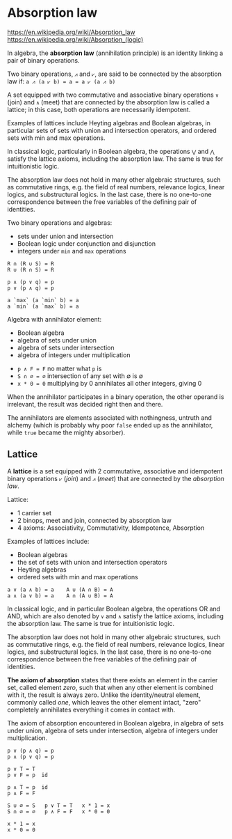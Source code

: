 # Absorption law

https://en.wikipedia.org/wiki/Absorption_law
https://en.wikipedia.org/wiki/Absorption_(logic)

In algebra, the **absorption law** (annihilation principle) is an identity linking a pair of binary operations.

Two binary operations, `⩘` and `⩗`, are said to be connected by the absorption law if: `a ⩘ (a ⩗ b) = a = a ⩗ (a ⩘ b)`

A set equipped with two commutative and associative binary operations `∨` (join) and `∧` (meet) that are connected by the absorption law is called a lattice; in this case, both operations are necessarily idempotent.

Examples of lattices include Heyting algebras and Boolean algebras, in particular sets of sets with union and intersection operators, and ordered sets with min and max operations.

In classical logic, particularly in Boolean algebra, the operations `⋁` and `⋀` satisfy the lattice axioms, including the absorption law. The same is true for intuitionistic logic.

The absorption law does not hold in many other algebraic structures, such as commutative rings, e.g. the field of real numbers, relevance logics, linear logics, and substructural logics. In the last case, there is no one-to-one correspondence between the free variables of the defining pair of identities.




Two binary operations and algebras:
- sets under union and intersection
- Boolean logic under conjunction and disjunction
- integers under `min` and `max` operations

```
R ∩ (R ∪ S) = R
R ∪ (R ∩ S) = R

p ∧ (p ∨ q) = p
p ∨ (p ∧ q) = p

a `max` (a `min` b) = a
a `min` (a `max` b) = a
```

Algebra with annihilator element:
- Boolean algebra
- algebra of sets under union
- algebra of sets under intersection
- algebra of integers under multiplication

* `p ∧ F = F` no matter what `p` is
* `S ∩ ∅ = ∅` intersection of any set with ∅ is ∅
* `x * 0 = 0` multiplying by 0 annihilates all other integers, giving 0

When the annihilator participates in a binary operation, the other operand is irrelevant, the result was decided right then and there.

The annihilators are elements associated with nothingness, untruth and alchemy (which is probably why poor `false` ended up as the annihilator, while `true` became the mighty absorber).



## Lattice

A **lattice** is a set equipped with 2 commutative, associative and idempotent binary operations `⩗` (*join*) and `⩘` (*meet*) that are connected by the *absorption law*.

Lattice:
- 1 carrier set
- 2 binops, meet and join, connected by absorption law
- 4 axioms: Associativity, Commutativity, Idempotence, Absorption

Examples of lattices include:
- Boolean algebras
- the set of sets with union and intersection operators
- Heyting algebras
- ordered sets with min and max operations

```
a ∨ (a ∧ b) = a    A ∪ (A ∩ B) = A
a ∧ (a ∨ b) = a    A ∩ (A ∪ B) = A
```

In classical logic, and in particular Boolean algebra, the operations OR and AND, which are also denoted by `∨` and `∧` satisfy the lattice axioms, including the absorption law. The same is true for intuitionistic logic.

The absorption law does not hold in many other algebraic structures, such as commutative rings, e.g. the field of real numbers, relevance logics, linear logics, and substructural logics. In the last case, there is no one-to-one correspondence between the free variables of the defining pair of identities.

**The axiom of absorption** states that there exists an element in the carrier set, called element *zero*, such that when any other element is combined with it, the result is always zero. Unlike the identity/neutral element, commonly called *one*, which leaves the other element intact, "zero" completely annihilates everything it comes in contact with.

The axiom of absorption encountered in Boolean algebra, in algebra of sets under union, algebra of sets under intersection, algebra of integers under multiplication.


```
p ∨ (p ∧ q) = p
p ∧ (p ∨ q) = p

p ∨ T = T
p ∨ F = p  id

p ∧ T = p  id
p ∧ F = F

S ∪ ∅ = S   p ∨ T = T   x * 1 = x
S ∩ ∅ = ∅   p ∧ F = F   x * 0 = 0

x * 1 = x
x * 0 = 0
```
